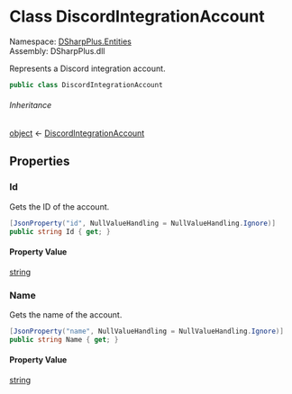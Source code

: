 # Class DiscordIntegrationAccount

Namespace: [DSharpPlus.Entities](DSharpPlus.Entities.md)  
Assembly: DSharpPlus.dll

Represents a Discord integration account.

```csharp
public class DiscordIntegrationAccount
```

###### Inheritance

[object](https://learn.microsoft.com/dotnet/api/system.object) ← 
[DiscordIntegrationAccount](DSharpPlus.Entities.DiscordIntegrationAccount.md)

## Properties

### <a id="DSharpPlus_Entities_DiscordIntegrationAccount_Id"></a>Id

Gets the ID of the account.

```csharp
[JsonProperty("id", NullValueHandling = NullValueHandling.Ignore)]
public string Id { get; }
```

#### Property Value

[string](https://learn.microsoft.com/dotnet/api/system.string)

### <a id="DSharpPlus_Entities_DiscordIntegrationAccount_Name"></a>Name

Gets the name of the account.

```csharp
[JsonProperty("name", NullValueHandling = NullValueHandling.Ignore)]
public string Name { get; }
```

#### Property Value

[string](https://learn.microsoft.com/dotnet/api/system.string)

